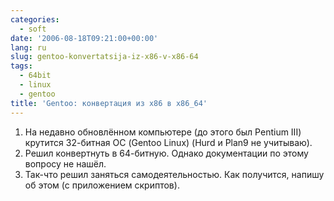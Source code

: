 ```yaml
---
categories:
  - soft
date: '2006-08-18T09:21:00+00:00'
lang: ru
slug: gentoo-konvertatsija-iz-x86-v-x86-64
tags:
  - 64bit
  - linux
  - gentoo
title: 'Gentoo: конвертация из x86 в x86_64'
---
```




1. На недавно обновлённом компьютере (до этого был Pentium III)
 крутится 32-битная ОС (Gentoo Linux) (Hurd и Plan9 не учитываю).
2. Решил конвертнуть в 64-битную. Однако документации по этому вопросу
 не нашёл.
3. Так-что решил заняться самодеятельностью. Как получится, напишу об этом (с приложением скриптов).